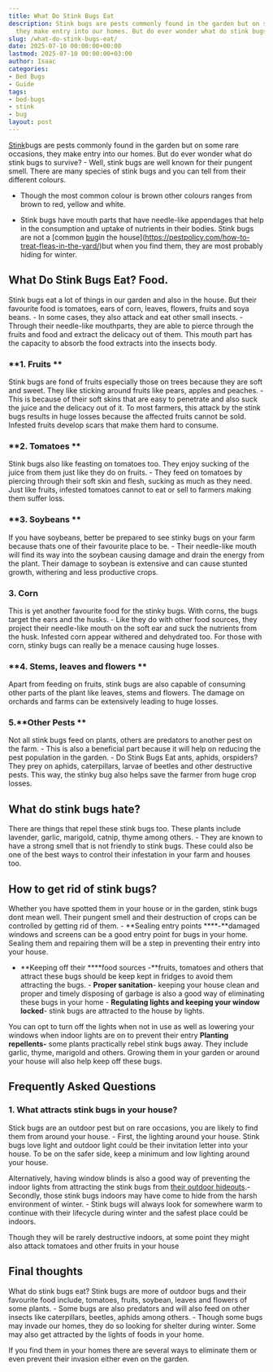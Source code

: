 ```yaml
---
title: What Do Stink Bugs Eat
description: Stink bugs are pests commonly found in the garden but on some rare occasions,
  they make entry into our homes. But do ever wonder what do stink bugs to...
slug: /what-do-stink-bugs-eat/
date: 2025-07-10 00:00:00+00:00
lastmod: 2025-07-10 00:00:00+03:00
author: Isaac
categories:
- Bed Bugs
- Guide
tags:
- bed-bugs
- stink
- bug
layout: post
---
```

[Stink](https://pestpolicy.com/stink-bugs-vs-bed-bugs/)bugs are pests commonly found in the garden but on some rare occasions, they make entry into our homes. But do ever wonder what do stink bugs to survive? - Well, stink bugs are well known for their pungent smell. There are many species of stink bugs and you can tell from their different colours.

- Though the most common colour is brown other colours ranges from brown to red, yellow and white.

- Stink bugs have mouth parts that have needle-like appendages that help in the consumption and uptake of nutrients in their bodies. Stink bugs are not a [common [bug](https://pestpolicy.com/bed-bug-bites-vs-mosquito-bites/)in the house](https://pestpolicy.com/how-to-treat-fleas-in-the-yard/)but when you find them, they are most probably hiding for winter.

##  What Do Stink Bugs Eat? Food.

Stink bugs eat a lot of things in our garden and also in the house. But their favourite food is tomatoes, ears of corn, leaves, flowers, fruits and soya beans. - In some cases, they also attack and eat other small insects. - Through their needle-like mouthparts, they are able to pierce through the fruits and food and extract the delicacy out of them. This mouth part has the capacity to absorb the food extracts into the insects body.

###  **1. Fruits **

Stink bugs are fond of fruits especially those on trees because they are soft and sweet. They like sticking around fruits like pears, apples and peaches. - This is because of their soft skins that are easy to penetrate and also suck the juice and the delicacy out of it. To most farmers, this attack by the stink bugs results in huge losses because the affected fruits cannot be sold. Infested fruits develop scars that make them hard to consume.

###  **2. Tomatoes **

Stink bugs also like feasting on tomatoes too. They enjoy sucking of the juice from them just like they do on fruits. - They feed on tomatoes by piercing through their soft skin and flesh, sucking as much as they need. Just like fruits, infested tomatoes cannot to eat or sell to farmers making them suffer loss.

###  **3. Soybeans **

If you have soybeans, better be prepared to see stinky bugs on your farm because thats one of their favourite place to be. - Their needle-like mouth will find its way into the soybean causing damage and drain the energy from the plant. Their damage to soybean is extensive and can cause stunted growth, withering and less productive crops.

###  **3. Corn**

This is yet another favourite food for the stinky bugs. With corns, the bugs target the ears and the husks. - Like they do with other food sources, they project their needle-like mouth on the soft ear and suck the nutrients from the husk. Infested corn appear withered and dehydrated too. For those with corn, stinky bugs can really be a menace causing huge losses.

###  **4. Stems, leaves and flowers **

Apart from feeding on fruits, stink bugs are also capable of consuming other parts of the plant like leaves, stems and flowers. The damage on orchards and farms can be extensively leading to huge losses.

###  5.**Other Pests **

Not all stink bugs feed on plants, others are predators to another pest on the farm. - This is also a beneficial part because it will help on reducing the pest population in the garden. - Do Stink Bugs Eat ants, aphids, orspiders? They prey on aphids, caterpillars, larvae of beetles and other destructive pests. This way, the stinky bug also helps save the farmer from huge crop losses.

##  **What do stink bugs hate?**

There are things that repel these stink bugs too. These plants include lavender, garlic, marigold, catnip, thyme among others. - They are known to have a strong smell that is not friendly to stink bugs. These could also be one of the best ways to control their infestation in your farm and houses too.

##  **How to get rid of stink bugs?**

Whether you have spotted them in your house or in the garden, stink bugs dont mean well. Their pungent smell and their destruction of crops can be controlled by getting rid of them. - **Sealing entry points ****-**damaged windows and screens can be a good entry point for bugs in your home. Sealing them and repairing them will be a step in preventing their entry into your house.

- **Keeping off their ****food sources -**fruits, tomatoes and others that attract these bugs should be keep kept in fridges to avoid them attracting the bugs. - **Proper sanitation**- keeping your house clean and proper and timely disposing of garbage is also a good way of eliminating these bugs in your home - **Regulating lights and keeping your window locked**- stink bugs are attracted to the house by lights.

You can opt to turn off the lights when not in use as well as lowering your windows when indoor lights are on to prevent their entry **Planting repellents-** some plants practically rebel stink bugs away. They include garlic, thyme, marigold and others. Growing them in your garden or around your house will also help keep off these bugs.

##  Frequently Asked Questions

###  **1. What attracts stink bugs in your house?**

Stick bugs are an outdoor pest but on rare occasions, you are likely to find them from around your house. - First, the lighting around your house. Stink bugs love light and outdoor light could be their invitation letter into your house. To be on the safer side, keep a minimum and low lighting around your house.

Alternatively, having window blinds is also a good way of preventing the indoor lights from attracting the stink bugs from [their outdoor hideouts](https://pestpolicy.com/best-flea-spray-for-yard/).- Secondly, those stink bugs indoors may have come to hide from the harsh environment of winter. - Stink bugs will always look for somewhere warm to continue with their lifecycle during winter and the safest place could be indoors.

Though they will be rarely destructive indoors, at some point they might also attack tomatoes and other fruits in your house

##  Final thoughts

What do stink bugs eat? Stink bugs are more of outdoor bugs and their favourite food include, tomatoes, fruits, soybean, leaves and flowers of some plants. - Some bugs are also predators and will also feed on other insects like caterpillars, beetles, aphids among others. - Though some bugs may invade our homes, they do so looking for shelter during winter. Some may also get attracted by the lights of foods in your home.

If you find them in your homes there are several ways to eliminate them or even prevent their invasion either even on the garden.